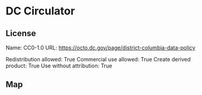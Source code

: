 # DC Circulator
    
## License

Name: CC0-1.0
URL: https://octo.dc.gov/page/district-columbia-data-policy

Redistribution allowed: True
Commercial use allowed: True
Create derived product: True
Use without attribution: True

## Map

<WorldMap topic="stefan/public-transport/DC_Circulator/vehicle_positions/#" />
